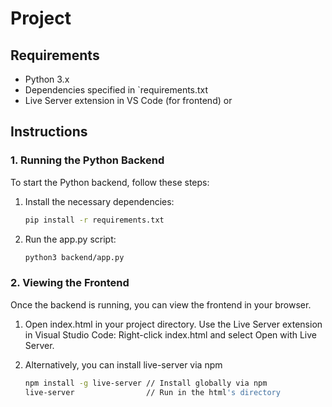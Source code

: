 # Project

## Requirements

- Python 3.x
- Dependencies specified in `requirements.txt
- Live Server extension in VS Code (for frontend) or

## Instructions

### 1. Running the Python Backend

To start the Python backend, follow these steps:

1. Install the necessary dependencies:

   ```bash
   pip install -r requirements.txt

   ```

2. Run the app.py script:
   ```bash
   python3 backend/app.py
   ```

### 2. Viewing the Frontend

Once the backend is running, you can view the frontend in your browser.

1. Open index.html in your project directory.
   Use the Live Server extension in Visual Studio Code:
   Right-click index.html and select Open with Live Server.

2. Alternatively, you can install live-server via npm
   ```bash
   npm install -g live-server // Install globally via npm
   live-server                // Run in the html's directory
   ```
